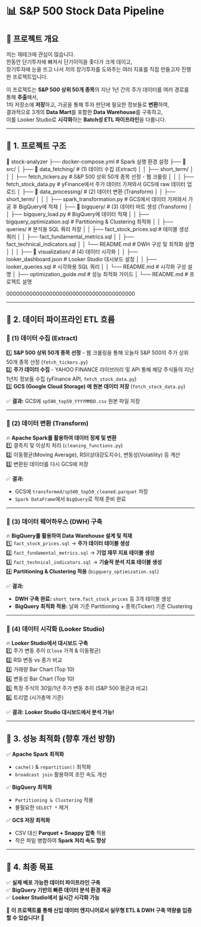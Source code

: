 # 📊 S&P 500 Stock Data Pipeline

## 📌 프로젝트 개요

저는 재테크에 관심이 많습니다.  
한동안 단기투자에 빠져서 단기이익을 좇다가 크게 데이고,  
장기투자에 눈을 뜨고 나서 저의 장기투자를 도와주는 여러 지표를 직접 만들고자 진행한 프로젝트입니다.  

이 프로젝트는 **S&P 500 상위 50개 종목**의 지난 1년 간의 주가 데이터를 여러 경로를 통해 **추출**해서,  
1차 저장소에 **저장**하고, 가공을 통해 투자 판단에 필요한 정보들로 **변환**하여,  
결과적으로 3개의 **Data Mart**를 포함한 **Data Warehouse**를 구축하고,  
이를 Looker Studio로 **시각화**하는 **Batch성 ETL 파이프라인**을 다룹니다.  

---

## 🚀 1. 프로젝트 구조

📂 stock-analyzer 
├── docker-compose.yml                                   # Spark 실행 환경 설정 
├── 📂 src/ 
│ ├── 📂 data_fetching/                                  # (1) 데이터 수집 (Extract) 
│ │ ├── short_term/ 
│ │ │ ├── fetch_tickers.py                               # S&P 500 상위 50개 종목 선정 - 웹 크롤링
│ │ │ ├── fetch_stock_data.py                            # yFinance에서 주가 데이터 가져와서 GCS에 raw 데이터 업로드
│ ├── 📂 data_processing/                                # (2) 데이터 변환 (Transform) 
│ │ ├── short_term/ 
│ │ │ ├── spark_transformation.py                        # GCS에서 데이터 가져와서 가공 후 BigQuery에 적재
│ ├── 📂 bigquery/                                       # (3) 데이터 마트 생성 (Transform) 
│ │ ├── bigquery_load.py # BigQuery에 데이터 적재 
│ │ ├── bigquery_optimization.sql # Partitioning & Clustering 최적화 
│ │ ├── queries/ # 분석용 SQL 쿼리 저장 
│ │ ├── fact_stock_prices.sql # 테이블 생성 쿼리 
│ │ ├── fact_fundamental_metrics.sql 
│ │ ├── fact_technical_indicators.sql 
│ │ └── README.md # DWH 구성 및 최적화 설명 
│ │ │ ├── 📂 visualization/ # (4) 데이터 시각화 
│ │ ├── looker_dashboard.json # Looker Studio 대시보드 설정 
│ │ ├── looker_queries.sql # 시각화용 SQL 쿼리 
│ │ └── README.md # 시각화 구성 설명 
│ ├── optimization_guide.md # 성능 최적화 가이드 
│ └── README.md # 프로젝트 설명

000000000000000000000000000000000000000


---

## 🔄 2. 데이터 파이프라인 ETL 흐름

### **📌 (1) 데이터 수집 (Extract)**
1️⃣ **S&P 500 상위 50개 종목 선정** - 웹 크롤링을 통해 오늘자 S&P 500의 주가 상위 50개 종목 선정 (`fetch_tickers.py`)  
2️⃣ **주가 데이터 수집** - YAHOO FINANCE 라이브러리 및 API 통해 해당 주식들의 지난 1년치 정보들 수집 (yFinance API, `fetch_stock_data.py`)  
3️⃣ **GCS (Google Cloud Storage) 에 원본 데이터 저장** (`fetch_stock_data.py`)  

✅ **결과:** GCS에 `sp500_top50_YYYYMMDD.csv` 원본 파일 저장  

---

### **📌 (2) 데이터 변환 (Transform)**
🔥 **Apache Spark를 활용하여 데이터 정제 및 변환**  
1️⃣ 결측치 및 이상치 처리 (`cleaning_functions.py`)  
2️⃣ 이동평균(Moving Average), RSI(상대강도지수), 변동성(Volatility) 등 계산  
3️⃣ 변환된 데이터를 다시 GCS에 저장  

✅ **결과:**  
- GCS에 `transformed/sp500_top50_cleaned.parquet` 저장  
- `Spark DataFrame`에서 `BigQuery`로 적재 준비 완료  

---

### **📌 (3) 데이터 웨어하우스 (DWH) 구축**
🔥 **BigQuery를 활용하여 Data Warehouse 설계 및 적재**  
1️⃣ `fact_stock_prices.sql` → **주가 데이터 테이블 생성**  
2️⃣ `fact_fundamental_metrics.sql` → **기업 재무 지표 테이블 생성**  
3️⃣ `fact_technical_indicators.sql` → **기술적 분석 지표 테이블 생성**  
4️⃣ **Partitioning & Clustering 적용** (`bigquery_optimization.sql`)  

✅ **결과:**  
- **DWH 구축 완료:** `short_term.fact_stock_prices` 등 3개 테이블 생성  
- **BigQuery 최적화 적용:** 날짜 기준 Partitioning + 종목(Ticker) 기준 Clustering  

---

### **📌 (4) 데이터 시각화 (Looker Studio)**
🔥 **Looker Studio에서 대시보드 구축**  
1️⃣ 주가 변동 추이 (`Close` 가격 & 이동평균)  
2️⃣ RSI 변동 vs 종가 비교  
3️⃣ 거래량 Bar Chart (Top 10)  
4️⃣ 변동성 Bar Chart (Top 10)  
5️⃣ 특정 주식의 30일/1년 주가 변동 추이 (S&P 500 평균과 비교)  
6️⃣ 트리맵 (시가총액 기준)  

✅ **결과:** **Looker Studio 대시보드에서 분석 가능!**  

---

## 🚀 3. 성능 최적화 (향후 개선 방향)
✅ **Apache Spark 최적화**
- `cache()` & `repartition()` 최적화
- `broadcast join` 활용하여 조인 속도 개선

✅ **BigQuery 최적화**
- `Partitioning & Clustering` 적용
- 불필요한 `SELECT *` 제거

✅ **GCS 저장 최적화**
- CSV 대신 **Parquet + Snappy 압축** 적용  
- 작은 파일 병합하여 **Spark 처리 속도 향상**

---

## 🎯 4. 최종 목표
✅ **실제 배포 가능한 데이터 파이프라인 구축**  
✅ **BigQuery 기반의 빠른 데이터 분석 환경 제공**  
✅ **Looker Studio에서 실시간 시각화 가능**  

📢 **이 프로젝트를 통해 신입 데이터 엔지니어로서 실무형 ETL & DWH 구축 역량을 입증할 수 있습니다!** 🚀  
